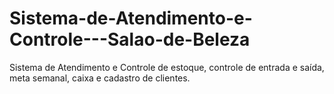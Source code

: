 # Sistema-de-Atendimento-e-Controle---Salao-de-Beleza
Sistema de Atendimento e Controle de estoque, controle de entrada e saída, meta semanal, caixa e cadastro de clientes.
